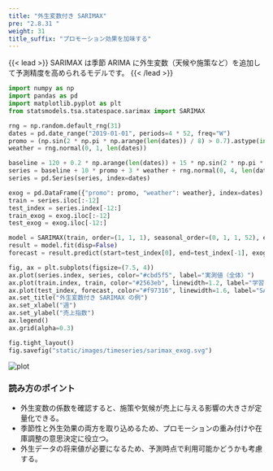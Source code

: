 ```yaml
---
title: "外生変数付き SARIMAX"
pre: "2.8.31 "
weight: 31
title_suffix: "プロモーション効果を加味する"
---
```


{{< lead >}}
SARIMAX は季節 ARIMA に外生変数（天候や施策など）を追加して予測精度を高められるモデルです。
{{< /lead >}}

```python
import numpy as np
import pandas as pd
import matplotlib.pyplot as plt
from statsmodels.tsa.statespace.sarimax import SARIMAX

rng = np.random.default_rng(31)
dates = pd.date_range("2019-01-01", periods=4 * 52, freq="W")
promo = (np.sin(2 * np.pi * np.arange(len(dates)) / 8) > 0.7).astype(int)
weather = rng.normal(0, 1, len(dates))

baseline = 120 + 0.2 * np.arange(len(dates)) + 15 * np.sin(2 * np.pi * np.arange(len(dates)) / 52)
series = baseline + 10 * promo + 3 * weather + rng.normal(0, 4, len(dates))
series = pd.Series(series, index=dates)

exog = pd.DataFrame({"promo": promo, "weather": weather}, index=dates)
train = series.iloc[:-12]
test_index = series.index[-12:]
train_exog = exog.iloc[:-12]
test_exog = exog.iloc[-12:]

model = SARIMAX(train, order=(1, 1, 1), seasonal_order=(0, 1, 1, 52), exog=train_exog)
result = model.fit(disp=False)
forecast = result.predict(start=test_index[0], end=test_index[-1], exog=test_exog)

fig, ax = plt.subplots(figsize=(7.5, 4))
ax.plot(series.index, series, color="#cbd5f5", label="実測値（全体）")
ax.plot(train.index, train, color="#2563eb", linewidth=1.2, label="学習区間")
ax.plot(test_index, forecast, color="#f97316", linewidth=1.6, label="SARIMAX 予測")
ax.set_title("外生変数付き SARIMAX の例")
ax.set_xlabel("週")
ax.set_ylabel("売上指数")
ax.legend()
ax.grid(alpha=0.3)

fig.tight_layout()
fig.savefig("static/images/timeseries/sarimax_exog.svg")
```

![plot](/images/timeseries/sarimax_exog.svg)

### 読み方のポイント

- 外生変数の係数を確認すると、施策や気候が売上に与える影響の大きさが定量化できる。
- 季節性と外生効果の両方を取り込めるため、プロモーションの重み付けや在庫調整の意思決定に役立つ。
- 外生データの将来値が必要になるため、予測時点で利用可能かどうかも考慮する。

